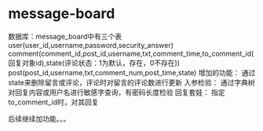 # message-board
数据库：message_board中有三个表
user(user_id,username,password,security_answer)
comment(comment_id,post_id,username,txt,comment_time,to_comment_id(回复对象id),state(评论状态：1为默认，存在，0不存在))
post(post_id,username,txt,comment_num,post_time,state)
增加的功能：
通过state来删除留言或评论，评论时对留言的评论数进行更新
入参检验：
通过字典树对回复内容或用户名进行敏感字查询，有密码长度检验
回复套娃：
指定to_comment_id时，对其回复

后续继续加功能。。。
